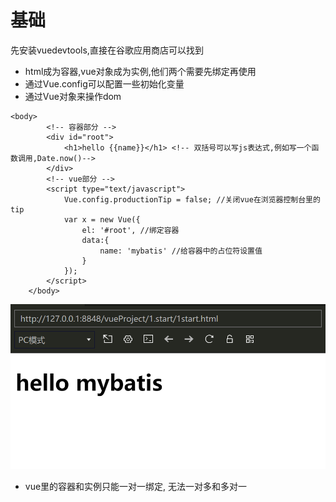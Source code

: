 # 基础

先安装vuedevtools,直接在谷歌应用商店可以找到

- html成为容器,vue对象成为实例,他们两个需要先绑定再使用
- 通过Vue.config可以配置一些初始化变量
- 通过Vue对象来操作dom

```vue	
<body>
		<!-- 容器部分 -->
		<div id="root">
			<h1>hello {{name}}</h1> <!-- 双括号可以写js表达式,例如写一个函数调用,Date.now()-->
		</div>
		<!-- vue部分 -->
		<script type="text/javascript">
			Vue.config.productionTip = false; //关闭vue在浏览器控制台里的tip
			var x = new Vue({
				el: '#root', //绑定容器
				data:{
					name: 'mybatis' //给容器中的占位符设置值
				}
			});
		</script>
	</body>
```

![image-20220615163025927](https://raw.githubusercontent.com/NoString/image/main/note/202206151630010.png)

- vue里的容器和实例只能一对一绑定, 无法一对多和多对一